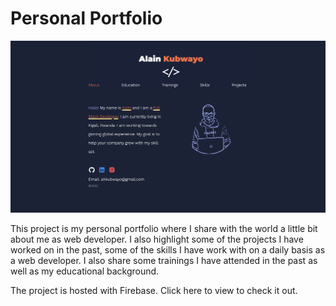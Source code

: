 # Personal Portfolio

![plot](./alain-portfolio.png)

This project is my personal portfolio where I share with the world a little bit about me as web developer. I also highlight some of the projects I have worked on in the past, some of the skills I have work with on a daily basis as a web developer. I also share some trainings I have attended in the past as well as my educational background.

The project is hosted with Firebase. Click here to view to check it out. 
